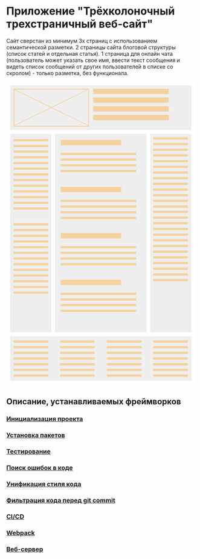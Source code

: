 # Приложение "Трёхколоночный трехстраничный веб-сайт"
 
Сайт сверстан из минимум 3х страниц с использованием семантической разметки.
2 страницы сайта блоговой структуры (список статей и отдельная статья).
1 страница для онлайн чата (пользователь может указать свое имя, ввести текст сообщения и видеть список сообщений от других пользователей в списке со скролом) - только разметка, без функционала.

![Макет сайта](src/imgs/Трёхколоночный_типовой_веб-макет.png)

## Описание, устанавливаемых фреймворков

### [Инициализация проекта](docs/init.md)

### [Установка пакетов](docs/install.md)

### [Тестирование](docs/test.md)

### [Поиск ошибок в коде](docs/linter.md)

### [Унификация стиля кода](docs/prettier.md)

### [Фильтрация кода перед git commit](docs/stage.md)

### [CI/CD](docs/deploy.md)

### [Webpack](docs/webpack.md)

### [Веб-сервер](docs/web_server.md)
